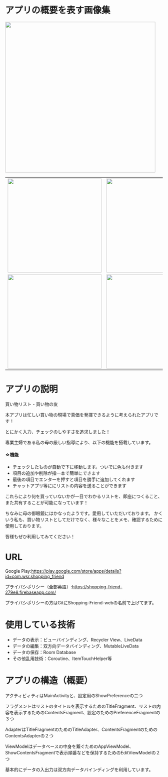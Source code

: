 # アプリの概要を表す画像集
<img src="https://user-images.githubusercontent.com/63241922/97106398-b17d0280-1704-11eb-943a-2709c324fbee.png" width="480px"/>
<table>
    <tr>
        <td><img src="https://user-images.githubusercontent.com/63241922/97106433-eee19000-1704-11eb-85a3-71ca1c79201a.png" width="300px"/></td>
        <td><img src="https://user-images.githubusercontent.com/63241922/97106437-f30dad80-1704-11eb-970b-c526e4cb044f.png" width="300px"/></td>
        <td><img src="https://user-images.githubusercontent.com/63241922/97106438-f30dad80-1704-11eb-9f1b-17bcc3b38b1a.png" width="300px"/></td>
    </tr>
    <tr>
        <td><img src="https://user-images.githubusercontent.com/63241922/97106439-f3a64400-1704-11eb-87b1-8b670ca963d9.png" width="300px"/></td>
        <td><img src="https://user-images.githubusercontent.com/63241922/97106435-f2751700-1704-11eb-991b-03492ce94284.png" width="300px"/></td>
        <td><img src="https://user-images.githubusercontent.com/63241922/97106436-f2751700-1704-11eb-80a9-8e795be92d15.png" width="300px"/></td>
    </tr>
</table>

# アプリの説明
買い物リスト - 買い物の友

本アプリは忙しい買い物の現場で真価を発揮できるように考えられたアプリです！

とにかく入力、チェックのしやすさを追求しました！

専業主婦である私の母の厳しい指導により、以下の機能を搭載しています。

#### ☆機能

- チェックしたものが自動で下に移動します。ついでに色も付きます
- 項目の追加や削除が指一本で簡単にできます
- 最後の項目でエンターを押すと項目を勝手に追加してくれます
- チャットアプリ等ににリストの内容を送ることができます

これらにより何を買っていないかが一目でわかるリストを、即座につくること、また共有することが可能になっています！

ちなみに母の御眼鏡にはかなったようです。愛用していただいております。
かくいう私も、買い物リストとしてだけでなく、様々なことをメモ、確認するために使用しております。

皆様もぜひ利用してみてください！

# URL
Google Play:https://play.google.com/store/apps/details?id=com.wsr.shopping_friend

プライバシポリシー（全部英語）:https://shopping-friend-279e8.firebaseapp.com/

プライバシポリシーの方はGitにShopping-Friend-webの名前で上げてます。

# 使用している技術

- データの表示：ビューバインディング、Recycler View、LiveData
- データの編集：双方向データバインディング、MutableLiveData
- データの保存：Room Database
- その他乱用技術：Coroutine、ItemTouchHelper等


# アプリの構造（概要）
アクティビィティはMainActivityと、設定用のShowPreferenceの二つ

フラグメントはリストのタイトルを表示するためのTitleFragment、リストの内容を表示するためのContentsFragment、設定のためのPreferenceFragmentの３つ

AdapterはTitleFragmentのためのTitleAdapter、ContentsFragmentのためのContentsAdapterの２つ

ViewModelはデータベースの中身を繋ぐためのAppViewModel、ShowContentsFragmentで表示順番などを保持するためのEditViewModelの２つ

基本的にデータの入出力は双方向データバインディングを利用しています。
